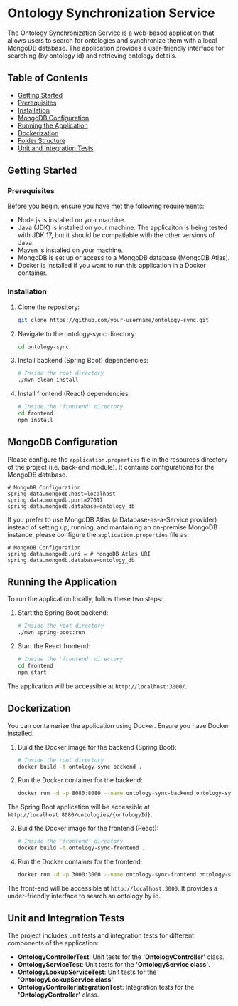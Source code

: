 # Ontology Synchronization Service

The Ontology Synchronization Service is a web-based application that allows users to search for ontologies and synchronize them with a local MongoDB database. The application provides a user-friendly interface for searching (by ontology id) and retrieving ontology details.

## Table of Contents
- [Getting Started](#getting-started)
- [Prerequisites](#prerequisites)
- [Installation](#installation)
- [MongoDB Configuration](#mongodb-configuration)
- [Running the Application](#running-the-application)
- [Dockerization](#dockerization)
- [Folder Structure](#folder-structure)
- [Unit and Integration Tests](#unit-and-integration-tests)



## Getting Started

### Prerequisites

Before you begin, ensure you have met the following requirements:

- Node.js is installed on your machine.
- Java (JDK) is installed on your machine. The applicaiton is being tested with JDK 17, but it should be compatiable with the other versions of Java.
- Maven is installed on your machine.
- MongoDB is set up or access to a MongoDB database (MongoDB Atlas).
- Docker is installed if you want to run this application in a Docker container.

### Installation

1. Clone the repository:

   ```sh
   git clone https://github.com/your-username/ontology-sync.git
   ```
2. Navigate to the ontology-sync directory:
	```sh
   cd ontology-sync
   ```
3. Install backend (Spring Boot) dependencies:
	```sh
	# Inside the root directory
	./mvn clean install
    ```
4. Install frontend (React) dependencies:
	```sh
    # Inside the 'frontend' directory
    cd frontend
    npm install
    ```

## MongoDB Configuration

Please configure the `application.properties` file in the resources directory of the project (i.e. back-end module). It contains configurations for the MongoDB database.

```properties
# MongoDB Configuration
spring.data.mongodb.host=localhost
spring.data.mongodb.port=27017
spring.data.mongodb.database=ontology_db
```

If you prefer to use MongoDB Atlas (a Database-as-a-Service provider) instead of setting up, running, and mantaining an on-premise MongoDB instance, please configure the `application.properties` file as:

```properties
# MongoDB Configuration
spring.data.mongodb.uri = # MongoDB Atlas URI
spring.data.mongodb.database=ontology_db
```

## Running the Application
To run the application locally, follow these two steps:

1. Start the Spring Boot backend:
    ```sh
    # Inside the root directory
    ./mvn spring-boot:run
    ```
2. Start the React frontend:

    ```sh
    # Inside the 'frontend' directory
    cd frontend
    npm start
    ```

The application will be accessible at `http://localhost:3000/`.

## Dockerization

You can containerize the application using Docker. Ensure you have Docker installed.

1. Build the Docker image for the backend (Spring Boot):
	```sh
    # Inside the root directory
	docker build -t ontology-sync-backend .
    ```
2. Run the Docker container for the backend:
	```sh
    docker run -d -p 8080:8080 --name ontology-sync-backend ontology-sync-backend
    ```

The Spring Boot application will be accessible at `http://localhost:8080/ontologies/{ontologyId}`.

3. Build the Docker image for the frontend (React):
	```sh
    # Inside the 'frontend' directory
	docker build -t ontology-sync-frontend .
    ```
4. Run the Docker container for the frontend:
	```sh
    docker run -d -p 3000:3000 --name ontology-sync-frontend ontology-sync-frontend
    ```
    
The front-end will be accessible at `http://localhost:3000`. It provides a under-friendly interface to search an ontology by id.

## Unit and Integration Tests

The project includes unit tests and integration tests for different components of the application:

- **OntologyControllerTest**: Unit tests for the **'OntologyController'** class.
- **OntologyServiceTest**: Unit tests for the **'OntologyService class'**.
- **OntologyLookupServiceTest**: Unit tests for the **'OntologyLookupService class'**.
- **OntologyControllerIntegrationTest**: Integration tests for the **'OntologyController'** class.
